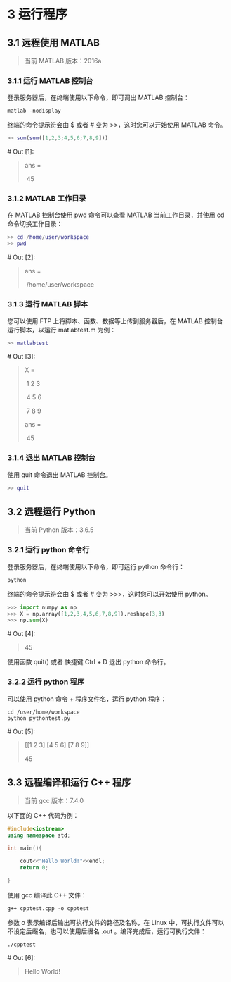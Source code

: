 # 3 运行程序

## 3.1 远程使用 MATLAB

> 当前 MATLAB 版本：2016a

### 3.1.1 运行 MATLAB 控制台

登录服务器后，在终端使用以下命令，即可调出 MATLAB 控制台：

``` shell
matlab -nodisplay
```

终端的命令提示符会由 $ 或者 # 变为 >>，这时您可以开始使用 MATLAB 命令。

``` matlab
>> sum(sum([1,2,3;4,5,6;7,8,9]))
```

\# Out [1]:

> ans =
>
> ​		45
> 

### 3.1.2 MATLAB 工作目录

在 MATLAB 控制台使用 pwd 命令可以查看 MATLAB 当前工作目录，并使用 cd 命令切换工作目录：

```matlab
>> cd /home/user/workspace
>> pwd
```

\# Out [2]:

> ans = 
>
> ​		/home/user/workspace

### 3.1.3 运行 MATLAB 脚本

您可以使用 FTP 上将脚本、函数、数据等上传到服务器后，在 MATLAB 控制台运行脚本，以运行 matlabtest.m 为例：

``` matlab
>> matlabtest
```

\# Out [3]:

> 	X =
>
> 	​		1	2	3
>
> 	​		4	5	6
>
> 	​		7	8	9
>
> 	ans =
>
> 	​		45

### 3.1.4 退出 MATLAB 控制台

使用 quit 命令退出 MATLAB 控制台。

```  matlab
>> quit
```



## 3.2 远程运行 Python

> 当前 Python 版本：3.6.5

### 3.2.1 运行 python 命令行

登录服务器后，在终端使用以下命令，即可运行 python 命令行：

```shell
python
```

终端的命令提示符会由 $ 或者 # 变为 >>>，这时您可以开始使用 python。

```python
>>> import numpy as np
>>> X = np.array([1,2,3,4,5,6,7,8,9]).reshape(3,3)
>>> np.sum(X)
```

\# Out [4]:

> 45

使用函数 quit() 或者 快捷键 Ctrl + D 退出 python 命令行。

### 3.2.2 运行 python 程序

可以使用 python 命令 + 程序文件名，运行 python 程序：

``` shell
cd /user/home/workspace
python pythontest.py
```

\# Out [5]:

>[[1 2 3]
> [4 5 6]
> [7 8 9]]
>
>45



## 3.3 远程编译和运行  C++  程序

> 当前 gcc 版本：7.4.0

以下面的 C++ 代码为例：

``` c++
#include<iostream>
using namespace std;

int main(){

    cout<<"Hello World!"<<endl;
    return 0;
    
}
```

使用 gcc 编译此 C++ 文件：

```
g++ cpptest.cpp -o cpptest
```

参数 o 表示编译后输出可执行文件的路径及名称，在 Linux 中，可执行文件可以不设定后缀名，也可以使用后缀名 .out 。编译完成后，运行可执行文件：

``` shell
./cpptest
```

\# Out [6]:

> Hello World!